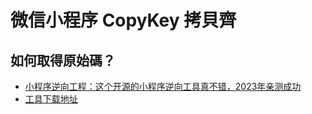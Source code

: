# 微信小程序 CopyKey 拷貝齊

## 如何取得原始碼？

* [小程序逆向工程：这个开源的小程序逆向工具真不错，2023年亲测成功](https://jiangsihan.cn/archives/xcx-nx)
* [工具下载地址](https://gitee.com/jiangsihan/wechat-applet-reverse-tool)
